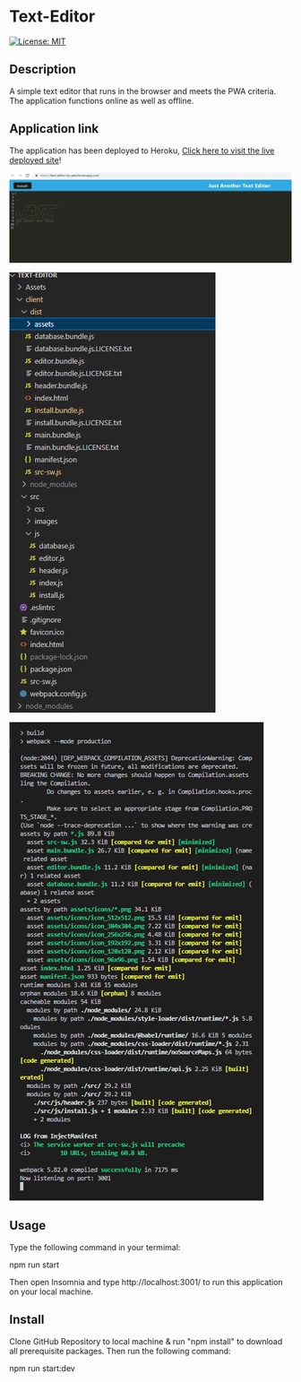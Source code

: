 # Text-Editor
[![License: MIT](https://img.shields.io/badge/License-MIT-yellow.svg)](https://opensource.org/licenses/MIT)

## Description
A simple text editor that runs in the browser and meets the PWA criteria. The application functions online as well as offline.


## Application link
The application has been deployed to Heroku,
 [Click here to visit the live deployed site](https://text-editor-by-jate.herokuapp.com/)!

 ![](./Assets/Capture-app.PNG)

 ![](./Assets/Capture-files.PNG)

 ![](./Assets/Capture-git1.PNG)

## Usage
Type the following command in your termimal:

npm run start

Then open Insomnia and type http://localhost:3001/ to run this application on your local machine.

## Install
Clone GitHub Repository to local machine & run "npm install" to download all prerequisite packages.
Then run the following command:

npm run start:dev